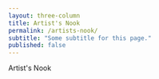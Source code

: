 ```yaml
---
layout: three-column
title: Artist's Nook
permalink: /artists-nook/
subtitle: "Some subtitle for this page."
published: false
---
```


Artist's Nook
